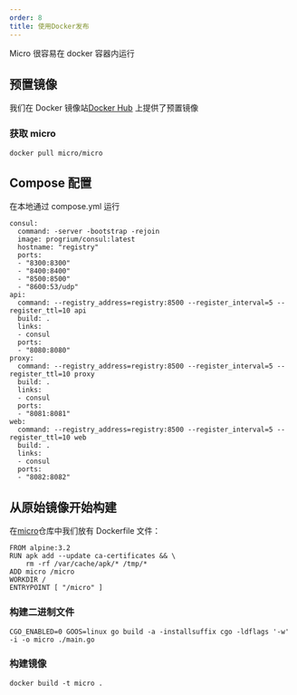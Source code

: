 ```yaml
---
order: 8
title: 使用Docker发布
---
```


Micro 很容易在 docker 容器内运行

## 预置镜像

我们在 Docker 镜像站[Docker Hub](https://hub.docker.com/r/microhq/) 上提供了预置镜像

### 获取 micro

```
docker pull micro/micro
```

## Compose 配置

在本地通过 compose.yml 运行

```
consul:
  command: -server -bootstrap -rejoin
  image: progrium/consul:latest
  hostname: "registry"
  ports:
  - "8300:8300"
  - "8400:8400"
  - "8500:8500"
  - "8600:53/udp"
api:
  command: --registry_address=registry:8500 --register_interval=5 --register_ttl=10 api
  build: .
  links:
  - consul
  ports:
  - "8080:8080"
proxy:
  command: --registry_address=registry:8500 --register_interval=5 --register_ttl=10 proxy
  build: .
  links:
  - consul
  ports:
  - "8081:8081"
web:
  command: --registry_address=registry:8500 --register_interval=5 --register_ttl=10 web
  build: .
  links:
  - consul
  ports:
  - "8082:8082"
```

## 从原始镜像开始构建

在[micro](https://github.com/micro/micro/blob/master/Dockerfile)仓库中我们放有 Dockerfile 文件：

```
FROM alpine:3.2
RUN apk add --update ca-certificates && \
    rm -rf /var/cache/apk/* /tmp/*
ADD micro /micro
WORKDIR /
ENTRYPOINT [ "/micro" ]
```

### 构建二进制文件

```
CGO_ENABLED=0 GOOS=linux go build -a -installsuffix cgo -ldflags '-w' -i -o micro ./main.go
```

### 构建镜像

```
docker build -t micro .
```
